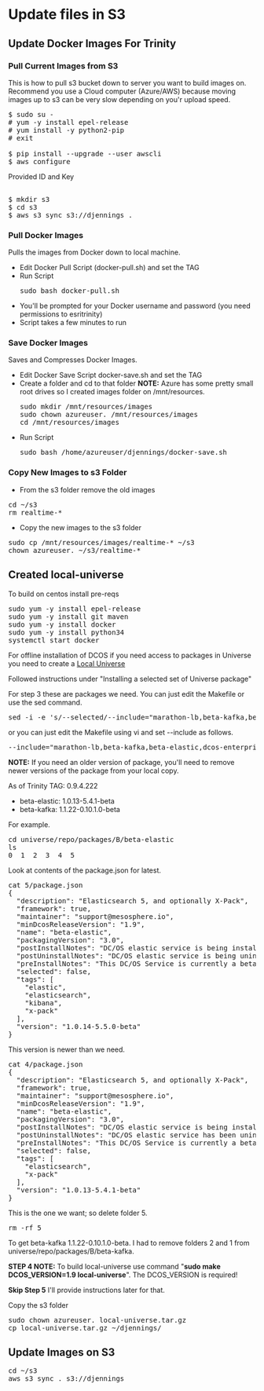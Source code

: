 # Update files in S3

## Update Docker Images For Trinity 

### Pull Current Images from S3

This is how to pull s3 bucket down to server you want to build images on.  Recommend you use a Cloud computer (Azure/AWS) because moving images up to s3 can be very slow depending on you'r upload speed. 

<pre>
$ sudo su - 
# yum -y install epel-release
# yum install -y python2-pip
# exit

$ pip install --upgrade --user awscli
$ aws configure
</pre>

Provided ID and Key
<pre>

$ mkdir s3
$ cd s3
$ aws s3 sync s3://djennings . 
</pre>

### Pull Docker Images 
 
Pulls the images from Docker down to local machine.
 
- Edit Docker Pull Script (docker-pull.sh) and set the TAG
- Run Script
  <pre>
  sudo bash docker-pull.sh
  </pre>
- You'll be prompted for your Docker username and password (you need permissions to esritrinity)
- Script takes a few minutes to run

### Save Docker Images

Saves and Compresses Docker Images.

- Edit Docker Save Script docker-save.sh and set the TAG
- Create a folder and cd to that folder
  **NOTE:** Azure has some pretty small root drives so I created images folder on /mnt/resources.
  <pre>
  sudo mkdir /mnt/resources/images
  sudo chown azureuser. /mnt/resources/images
  cd /mnt/resources/images
  </pre>
- Run Script
  <pre>
  sudo bash /home/azureuser/djennings/docker-save.sh
  </pre>
  
### Copy New Images to s3 Folder

- From the s3 folder remove the old images
<pre>
cd ~/s3 
rm realtime-*
</pre>
- Copy the new images to the s3 folder
<pre>
sudo cp /mnt/resources/images/realtime-* ~/s3
chown azureuser. ~/s3/realtime-*
</pre>

## Created local-universe

To build on centos install pre-reqs

<pre>
sudo yum -y install epel-release
sudo yum -y install git maven
sudo yum -y install docker
sudo yum -y install python34
systemctl start docker
</pre>

For offline installation of DCOS if you need access to packages in Universe you need to create a [Local Universe](https://dcos.io/docs/1.9/administering-clusters/deploying-a-local-dcos-universe/) 

Followed instructions under "Installing a selected set of Universe package" 

For step 3 these are packages we need.  You can just edit the Makefile or use the sed command.

<pre>
sed -i -e 's/--selected/--include="marathon-lb,beta-kafka,beta-elastic,dcos-enterprise-cli"/' Makefile
</pre>

or you can just edit the Makefile using vi and set --include as follows.

<pre>
--include="marathon-lb,beta-kafka,beta-elastic,dcos-enterprise-cli"
</pre>

**NOTE:** If you need an older version of package, you'll need to remove newer versions of the package from your local copy.

As of Trinity TAG:  0.9.4.222
- beta-elastic: 1.0.13-5.4.1-beta
- beta-kafka: 1.1.22-0.10.1.0-beta

For example. 

<pre>
cd universe/repo/packages/B/beta-elastic
ls 
0  1  2  3  4  5
</pre>

Look at contents of the package.json for latest.
<pre>
cat 5/package.json
{
  "description": "Elasticsearch 5, and optionally X-Pack",
  "framework": true,
  "maintainer": "support@mesosphere.io",
  "minDcosReleaseVersion": "1.9",
  "name": "beta-elastic",
  "packagingVersion": "3.0",
  "postInstallNotes": "DC/OS elastic service is being installed!\n\n\tDocumentation: https://docs.mesosphere.com/1.9/usage/service-guides/elastic\n\tIssues: https://docs.mesosphere.com/support/",
  "postUninstallNotes": "DC/OS elastic service is being uninstalled.",
  "preInstallNotes": "This DC/OS Service is currently a beta candidate undergoing testing as part of a formal beta test program.\n\nThere may be bugs, incomplete features, incorrect documentation, or other discrepancies.\n\nDefault configuration requires 3 agent nodes each with: CPU: 4.5 | Memory: 11264MB | Disk: 15500MB\n\nMore specifically, each instance type requires:\n\nMaster node: 3 instances | 1.0 CPU | 2048 MB MEM | 1 2000 MB Disk\n\nData node: 2 instances | 1.0 CPU | 4096 MB MEM | 1 10000 MB Disk\n\nIngest node: 1 instance | 0.5 CPU | 2048 MB MEM | 1 2000 MB Disk\n\nCoordinator node: 1 instance | 1.0 CPU | 2048 MB MEM | 1 1000 MB Disk\n\nContact Mesosphere before deploying this beta candidate service. Product support is available to approved participants in the beta test program.",
  "selected": false,
  "tags": [
    "elastic",
    "elasticsearch",
    "kibana",
    "x-pack"
  ],
  "version": "1.0.14-5.5.0-beta"
}
</pre>
This version is newer than we need.

<pre>
cat 4/package.json
{
  "description": "Elasticsearch 5, and optionally X-Pack",
  "framework": true,
  "maintainer": "support@mesosphere.io",
  "minDcosReleaseVersion": "1.9",
  "name": "beta-elastic",
  "packagingVersion": "3.0",
  "postInstallNotes": "DC/OS elastic service is being installed!\n\n\tDocumentation: https://docs.mesosphere.com/1.9/usage/service-guides/elastic\n\tIssues: https://docs.mesosphere.com/support/",
  "postUninstallNotes": "DC/OS elastic service has been uninstalled.",
  "preInstallNotes": "This DC/OS Service is currently a beta candidate undergoing testing as part of a formal beta test program. There may be bugs, incomplete features, incorrect documentation, or other discrepancies. Contact Mesosphere before deploying this beta candidate service. Product support is available to approved participants in the beta test program.",
  "selected": false,
  "tags": [
    "elasticsearch",
    "x-pack"
  ],
  "version": "1.0.13-5.4.1-beta"
}
</pre>

This is the one we want; so delete folder 5.
<pre>
rm -rf 5
</pre>

To get beta-kafka 1.1.22-0.10.1.0-beta. I had to remove folders 2 and 1 from universe/repo/packages/B/beta-kafka.

**STEP 4 NOTE:** To build local-universe use command "**sudo make DCOS_VERSION=1.9 local-universe**".  The DCOS_VERSION is required!

**Skip Step 5** I'll provide instructions later for that.

Copy the s3 folder

<pre>
sudo chown azureuser. local-universe.tar.gz
cp local-universe.tar.gz ~/djennings/
</pre>


## Update Images on S3 

<pre>
cd ~/s3
aws s3 sync . s3://djennings
</pre>
